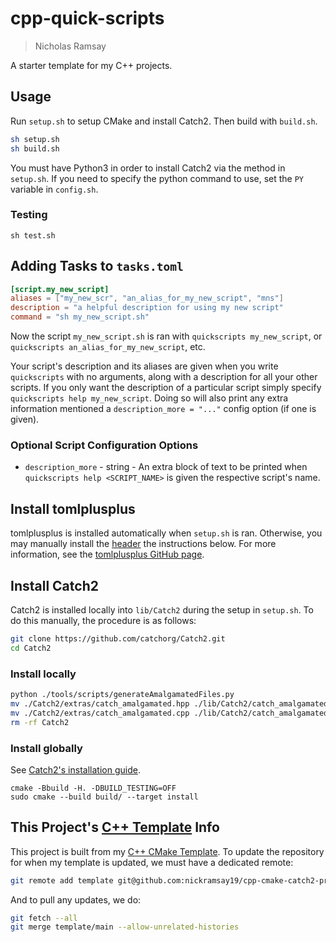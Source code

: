 # cpp-quick-scripts 
> Nicholas Ramsay

A starter template for my C++ projects. 
## Usage
Run `setup.sh` to setup CMake and install Catch2. Then build with `build.sh`.
```sh
sh setup.sh
sh build.sh
```

You must have Python3 in order to install Catch2 via the method in `setup.sh`. If you need to specify the python command to use, set the `PY` variable in `config.sh`. 

### Testing
```
sh test.sh
```

## Adding Tasks to `tasks.toml`
```toml
[script.my_new_script]
aliases = ["my_new_scr", "an_alias_for_my_new_script", "mns"]
description = "a helpful description for using my new script"
command = "sh my_new_script.sh"
```

Now the script `my_new_script.sh` is ran with `quickscripts my_new_script`, or `quickscripts an_alias_for_my_new_script`, etc. 

Your script's description and its aliases are given when you write `quickscripts` with no arguments, along with a description for all your other scripts. If you only want the description of a particular script simply specify `quickscripts help my_new_script`. Doing so will also print any extra information mentioned a `description_more = "..."` config option (if one is given).

### Optional Script Configuration Options
* `description_more` - string - An extra block of text to be printed when `quickscripts help <SCRIPT_NAME>` is given the respective script's name.

## Install tomlplusplus
tomlplusplus is installed automatically when `setup.sh` is ran. Otherwise, you may manually install the [header](https://raw.githubusercontent.com/marzer/tomlplusplus/master/toml.hpp) the instructions below. For more information, see the [tomlplusplus GitHub page](https://github.com/marzer/tomlplusplus).

## Install Catch2
Catch2 is installed locally into `lib/Catch2` during the setup in `setup.sh`. To do this manually, the procedure is as follows:

```sh
git clone https://github.com/catchorg/Catch2.git
cd Catch2
```

### Install locally
```sh
python ./tools/scripts/generateAmalgamatedFiles.py
mv ./Catch2/extras/catch_amalgamated.hpp ./lib/Catch2/catch_amalgamated.hpp
mv ./Catch2/extras/catch_amalgamated.cpp ./lib/Catch2/catch_amalgamated.cpp
rm -rf Catch2
```

### Install globally
See [Catch2's installation guide](https://github.com/catchorg/Catch2/blob/devel/docs/cmake-integration.md#installing-catch2-from-git-repository). 
```
cmake -Bbuild -H. -DBUILD_TESTING=OFF
sudo cmake --build build/ --target install
```

## This Project's [C++ Template](https://github.com/nickramsay19/cpp-cmake-catch2-project-template) Info
This project is built from my [C++ CMake Template](https://github.com/nickramsay19/cpp-cmake-catch2-project-template). To update the repository for when my template is updated, we must have a dedicated remote:
```sh
git remote add template git@github.com:nickramsay19/cpp-cmake-catch2-project-template.git
```
And to pull any updates, we do:
```sh
git fetch --all
git merge template/main --allow-unrelated-histories
```
